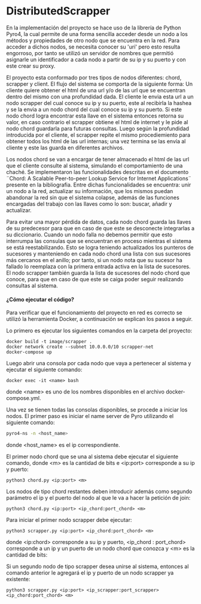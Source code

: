 # DistributedScrapper

En la implementación del proyecto se hace uso de la librería de Python Pyro4, la cual permite de una forma sencilla acceder desde un nodo a los métodos y propiedades de otro nodo que se encuentra en la red. Para acceder a dichos nodos, se necesita conocer su 'uri' pero esto resulta engorroso, por tanto se utilizó un servidor de nombres que permitió asignarle un identificador a cada nodo a partir de su ip y su puerto y con este crear su proxy.

El proyecto esta conformado por tres tipos de nodos diferentes: chord, scrapper y client. El flujo del sistema se comporta de la siguiente forma: Un cliente quiere obtener el html de una url y/o de las url que se encuentran dentro del mismo con una profundidad dada. El cliente le envia esta url a un nodo scrapper del cual conoce su ip y su puerto, este al recibirla la hashea y se la envia a un nodo chord del cual conoce su ip y su puerto. Si este nodo chord logra encontrar esta llave en el sistema entonces retorna su valor, en caso contrario el scrapper obtiene el html de internet y le pide al nodo chord guardarla para futuras consultas. Luego según la profundidad introducida por el cliente, el scrapper repite el mismo procediemiento para obtener todos los html de las url internas; una vez termina se las envía al cliente y este las guarda en diferentes archivos.

Los nodos chord se van a encargar de tener almacenado el html de las url que el cliente consulte al sistema, simulando el comportamiento de una chaché. Se implementaron las funcionalidades descritas en el documento ¨Chord: A Scalable Peer-to-peer Lookup Service for Internet Applications¨ presente en la bibliografia. Entre dichas funcionalidades se encuentra: unir un nodo a la red, actualizar su información, que los mismos puedan abandonar la red sin que el sistema colapse, además de las funciones encargadas del trabajo con las llaves como lo son: buscar, añadir y actualizar.

Para evitar una mayor pérdida de datos, cada nodo chord guarda las llaves de su predecesor para que en caso de que este se desconecte integrarlas a su diccionario. Cuando un nodo falla no debemos permitir que esto interrumpa las consulas que se encuentran en proceso mientras el sistema se está reestabilizando. Esto se logra teniendo actualizados los punteros de sucesores y manteniendo en cada nodo chord una lista con sus sucesores más cercanos en el anillo; por tanto, si un nodo nota que su sucesor ha fallado lo reemplaza con la primera entrada activa en la lista de sucesores. El nodo scrapper también guarda la lista de sucesores del nodo chord que conoce, para que en caso de que este se caiga poder seguir realizando consultas al sistema.

#### ¿Cómo ejecutar el código?

Para verificar que el funcionamiento del proyecto en red es correcto se utilizó la herramienta Docker, a continuación se explican los pasos a seguir. 

Lo primero es ejecutar los siguientes comandos en la carpeta del proyecto: 

```
docker build -t image/scrapper .
docker network create --subnet 10.0.0.0/10 scrapper-net
docker-compose up
```

Luego abrir una consola por cada nodo que vaya a pertenecer al sistema y ejecutar el siguiente comando: 
```
docker exec -it <name> bash
```
donde \<name\> es uno de los nombres disponibles en el archivo docker-compose.yml.

Una vez se tienen todas las consolas disponibles, se procede a iniciar los nodos. El primer paso es iniciar el name server de Pyro utilizando el siguiente comando:

```bash
pyro4-ns -n <host_name>   
```

donde <host_name> es el ip correspondiente.

El primer nodo chord que se una al sistema debe ejecutar el siguiente comando, donde \<m> es la cantidad de bits e \<ip:port> corresponde a su ip y puerto:

```
python3 chord.py <ip:port> <m>
```

Los nodos de tipo chord restantes deben introducir además como segundo parámetro el ip y el puerto del nodo al que le va a hacer la petición de join:

```
python3 chord.py <ip:port> <ip_chord:port_chord> <m>
```
Para iniciar el primer nodo scrapper debe ejecutar: 

```
python3 scrapper.py <ip:port> <ip_chord:port_chord> <m>
```

donde \<ip:chord> corresponde a su ip y puerto, <ip_chord : port_chord> corresponde a un ip y un puerto de un nodo chord que conozca y \<m> es la cantidad de bits:

Si un segundo nodo de tipo scrapper desea unirse al sistema, entonces al comando anterior le agregará el ip y puerto de un nodo scrapper ya existente:

```
python3 scrapper.py <ip:port> <ip_scrapper:port_scrapper> <ip_chord:port_chord> <m>
```

